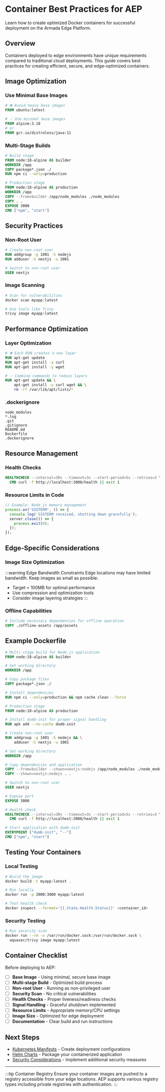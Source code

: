 # Container Best Practices for AEP

Learn how to create optimized Docker containers for successful deployment on the Armada Edge Platform.

## Overview

Containers deployed to edge environments have unique requirements compared to traditional cloud deployments. This guide covers best practices for creating efficient, secure, and edge-optimized containers.

## Image Optimization

### Use Minimal Base Images

```dockerfile
# ❌ Avoid heavy base images
FROM ubuntu:latest

# ✅ Use minimal base images
FROM alpine:3.18
# or
FROM gcr.io/distroless/java:11
```

### Multi-Stage Builds

```dockerfile
# Build stage
FROM node:18-alpine AS builder
WORKDIR /app
COPY package*.json ./
RUN npm ci --only=production

# Production stage
FROM node:18-alpine AS production
WORKDIR /app
COPY --from=builder /app/node_modules ./node_modules
COPY . .
EXPOSE 3000
CMD ["npm", "start"]
```

## Security Practices

### Non-Root User

```dockerfile
# Create non-root user
RUN addgroup -g 1001 -S nodejs
RUN adduser -S nextjs -u 1001

# Switch to non-root user
USER nextjs
```

### Image Scanning

```bash
# Scan for vulnerabilities
docker scan myapp:latest

# Use tools like Trivy
trivy image myapp:latest
```

## Performance Optimization

### Layer Optimization

```dockerfile
# ❌ Each RUN creates a new layer
RUN apt-get update
RUN apt-get install -y curl
RUN apt-get install -y wget

# ✅ Combine commands to reduce layers
RUN apt-get update && \
    apt-get install -y curl wget && \
    rm -rf /var/lib/apt/lists/*
```

### .dockerignore

```dockerignore
node_modules
*.log
.git
.gitignore
README.md
Dockerfile
.dockerignore
```

## Resource Management

### Health Checks

```dockerfile
HEALTHCHECK --interval=30s --timeout=3s --start-period=5s --retries=3 \
  CMD curl -f http://localhost:3000/health || exit 1
```

### Resource Limits in Code

```javascript
// Example: Node.js memory management
process.on('SIGTERM', () => {
  console.log('SIGTERM received, shutting down gracefully');
  server.close(() => {
    process.exit(0);
  });
});
```

## Edge-Specific Considerations

### Image Size Optimization

:::warning Edge Bandwidth Constraints
Edge locations may have limited bandwidth. Keep images as small as possible:
- Target < 100MB for optimal performance
- Use compression and optimization tools
- Consider image layering strategies
:::

### Offline Capabilities

```dockerfile
# Include necessary dependencies for offline operation
COPY ./offline-assets /app/assets
```

## Example Dockerfile

```dockerfile
# Multi-stage build for Node.js application
FROM node:18-alpine AS builder

# Set working directory
WORKDIR /app

# Copy package files
COPY package*.json ./

# Install dependencies
RUN npm ci --only=production && npm cache clean --force

# Production stage
FROM node:18-alpine AS production

# Install dumb-init for proper signal handling
RUN apk add --no-cache dumb-init

# Create non-root user
RUN addgroup -g 1001 -S nodejs && \
    adduser -S nextjs -u 1001

# Set working directory
WORKDIR /app

# Copy dependencies and application
COPY --from=builder --chown=nextjs:nodejs /app/node_modules ./node_modules
COPY --chown=nextjs:nodejs . .

# Switch to non-root user
USER nextjs

# Expose port
EXPOSE 3000

# Health check
HEALTHCHECK --interval=30s --timeout=3s --start-period=5s --retries=3 \
  CMD curl -f http://localhost:3000/health || exit 1

# Start application with dumb-init
ENTRYPOINT ["dumb-init", "--"]
CMD ["npm", "start"]
```

## Testing Your Containers

### Local Testing

```bash
# Build the image
docker build -t myapp:latest .

# Run locally
docker run -p 3000:3000 myapp:latest

# Test health check
docker inspect --format='{{.State.Health.Status}}' <container_id>
```

### Security Testing

```bash
# Run security scan
docker run --rm -v /var/run/docker.sock:/var/run/docker.sock \
  aquasec/trivy image myapp:latest
```

## Container Checklist

Before deploying to AEP:

- [ ] **Base Image** - Using minimal, secure base image
- [ ] **Multi-stage Build** - Optimized build process
- [ ] **Non-root User** - Running as non-privileged user
- [ ] **Security Scan** - No critical vulnerabilities
- [ ] **Health Checks** - Proper liveness/readiness checks
- [ ] **Signal Handling** - Graceful shutdown implemented
- [ ] **Resource Limits** - Appropriate memory/CPU settings
- [ ] **Image Size** - Optimized for edge deployment
- [ ] **Documentation** - Clear build and run instructions

## Next Steps

- [Kubernetes Manifests](./kubernetes-manifests.md) - Create deployment configurations
- [Helm Charts](./helm-charts.md) - Package your containerized application
- [Security Considerations](./security-considerations.md) - Implement additional security measures

---

:::tip Container Registry
Ensure your container images are pushed to a registry accessible from your edge locations. AEP supports various registry types including private registries with authentication.
::: 